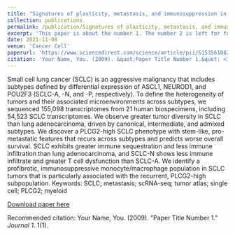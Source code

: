 ```yaml
---
title: "Signatures of plasticity, metastasis, and immunosuppression in an atlas of human small cell lung cancer"
collection: publications
permalink: /publication/Signatures of plasticity, metastasis, and immunosuppression in an atlas of human small cell lung cancer
excerpt: 'This paper is about the number 1. The number 2 is left for future work.'
date: 2021-11-08
venue: 'Cancer Cell'
paperurl: 'https://www.sciencedirect.com/science/article/pii/S1535610821004979'
citation: 'Your Name, You. (2009). &quot;Paper Title Number 1.&quot; <i>Journal 1</i>. 1(1).'
---
```

Small cell lung cancer (SCLC) is an aggressive malignancy that includes subtypes defined by differential expression of ASCL1, NEUROD1, and POU2F3 (SCLC-A, -N, and -P, respectively). To define the heterogeneity of tumors and their associated microenvironments across subtypes, we sequenced 155,098 transcriptomes from 21 human biospecimens, including 54,523 SCLC transcriptomes. We observe greater tumor diversity in SCLC than lung adenocarcinoma, driven by canonical, intermediate, and admixed subtypes. We discover a PLCG2-high SCLC phenotype with stem-like, pro-metastatic features that recurs across subtypes and predicts worse overall survival. SCLC exhibits greater immune sequestration and less immune infiltration than lung adenocarcinoma, and SCLC-N shows less immune infiltrate and greater T cell dysfunction than SCLC-A. We identify a profibrotic, immunosuppressive monocyte/macrophage population in SCLC tumors that is particularly associated with the recurrent, PLCG2-high subpopulation.
Keywords: SCLC; metastasis; scRNA-seq; tumor atlas; single cell; PLCG2; myeloid

[Download paper here](https://www.sciencedirect.com/science/article/pii/S1535610821004979)

Recommended citation: Your Name, You. (2009). "Paper Title Number 1." <i>Journal 1</i>. 1(1).
